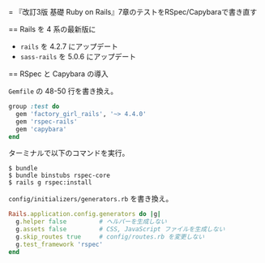 = 『改訂3版 基礎 Ruby on Rails』7章のテストをRSpec/Capybaraで書き直す

== Rails を 4 系の最新版に

* `rails` を 4.2.7 にアップデート
* `sass-rails` を 5.0.6 にアップデート

== RSpec と Capybara の導入

`Gemfile` の 48-50 行を書き換え。

```ruby
group :test do
  gem 'factory_girl_rails', '~> 4.4.0'
  gem 'rspec-rails'
  gem 'capybara'
end
```

ターミナルで以下のコマンドを実行。

```text
$ bundle
$ bundle binstubs rspec-core
$ rails g rspec:install
```

`config/initializers/generators.rb` を書き換え。

```ruby
Rails.application.config.generators do |g|
  g.helper false         # ヘルパーを生成しない
  g.assets false         # CSS, JavaScript ファイルを生成しない
  g.skip_routes true     # config/routes.rb を変更しない
  g.test_framework 'rspec'
end
```
